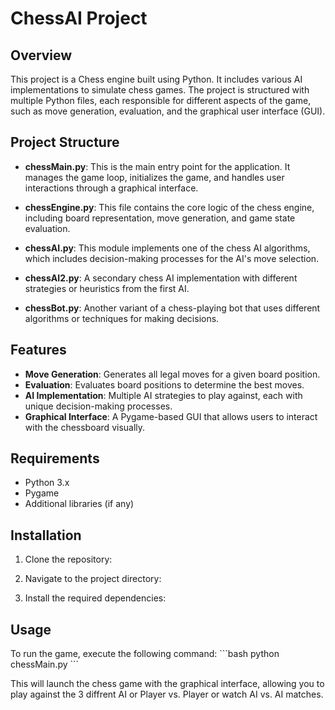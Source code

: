 
# ChessAI Project

## Overview

This project is a Chess engine built using Python. It includes various AI implementations to simulate chess games. The project is structured with multiple Python files, each responsible for different aspects of the game, such as move generation, evaluation, and the graphical user interface (GUI).

## Project Structure

- **chessMain.py**: This is the main entry point for the application. It manages the game loop, initializes the game, and handles user interactions through a graphical interface.
  
- **chessEngine.py**: This file contains the core logic of the chess engine, including board representation, move generation, and game state evaluation.

- **chessAI.py**: This module implements one of the chess AI algorithms, which includes decision-making processes for the AI's move selection.

- **chessAI2.py**: A secondary chess AI implementation with different strategies or heuristics from the first AI.

- **chessBot.py**: Another variant of a chess-playing bot that uses different algorithms or techniques for making decisions.

## Features

- **Move Generation**: Generates all legal moves for a given board position.
- **Evaluation**: Evaluates board positions to determine the best moves.
- **AI Implementation**: Multiple AI strategies to play against, each with unique decision-making processes.
- **Graphical Interface**: A Pygame-based GUI that allows users to interact with the chessboard visually.

## Requirements

- Python 3.x
- Pygame
- Additional libraries (if any)

## Installation

1. Clone the repository:
   
2. Navigate to the project directory:
   
3. Install the required dependencies:
   

## Usage

To run the game, execute the following command:
\`\`\`bash
python chessMain.py
\`\`\`

This will launch the chess game with the graphical interface, allowing you to play against the 3 diffrent AI or Player vs. Player or watch AI vs. AI matches.


